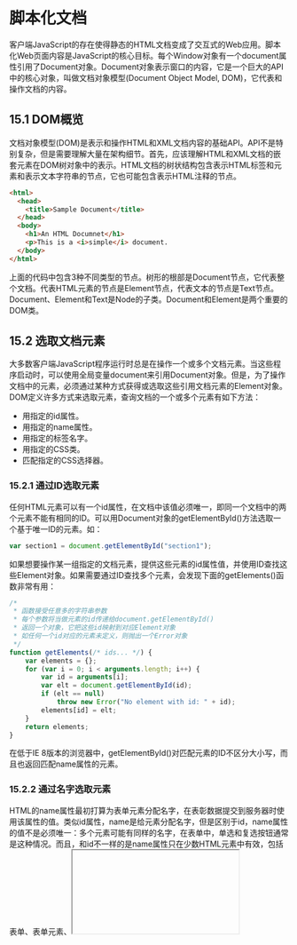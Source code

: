 # 脚本化文档
客户端JavaScript的存在使得静态的HTML文档变成了交互式的Web应用。脚本化Web页面内容是JavaScript的核心目标。每个Window对象有一个document属性引用了Document对象。Document对象表示窗口的内容，它是一个巨大的API中的核心对象，叫做文档对象模型(Document Object Model, DOM)，它代表和操作文档的内容。

## 15.1 DOM概览
文档对象模型(DOM)是表示和操作HTML和XML文档内容的基础API。API不是特别复杂，但是需要理解大量在架构细节。首先，应该理解HTML和XML文档的嵌套元素在DOM树对象中的表示。HTML文档的树状结构包含表示HTML标签和元素和表示文本字符串的节点，它也可能包含表示HTML注释的节点。

```html
<html>
  <head>
    <title>Sample Document</title>
  </head>
  <body>
    <h1>An HTML Documnet</h1>
	<p>This is a <i>simple</i> document.
  </body>
</html>
```

上面的代码中包含3种不同类型的节点。树形的根部是Document节点，它代表整个文档。代表HTML元素的节点是Element节点，代表文本的节点是Text节点。Document、Element和Text是Node的子类。Document和Element是两个重要的DOM类。

## 15.2 选取文档元素
大多数客户端JavaScript程序运行时总是在操作一个或多个文档元素。当这些程序启动时，可以使用全局变量document来引用Document对象。但是，为了操作文档中的元素，必须通过某种方式获得或选取这些引用文档元素的Element对象。DOM定义许多方式来选取元素，查询文档的一个或多个元素有如下方法：

* 用指定的id属性。
* 用指定的name属性。
* 用指定的标签名字。
* 用指定的CSS类。
* 匹配指定的CSS选择器。

### 15.2.1 通过ID选取元素
任何HTML元素可以有一个id属性，在文档中该值必须唯一，即同一个文档中的两个元素不能有相同的ID。可以用Document对象的getElementById()方法选取一个基于唯一ID的元素。如：

```javascript
var section1 = document.getElementById("section1");
```

如果想要操作某一组指定的文档元素，提供这些元素的id属性值，并使用ID查找这些Element对象。如果需要通过ID查找多个元素，会发现下面的getElements()函数非常有用：

```javascript
/* 
 * 函数接受任意多的字符串参数
 * 每个参数将当做元素的id传递给document.getElementById()
 * 返回一个对象，它把这些id映射到对应Element对象
 * 如任何一个id对应的元素未定义，则抛出一个Error对象
 */
function getElements(/* ids... */) {
	var elements = {};
	for (var i = 0; i < arguments.length; i++) {
		var id = arguments[i];
		var elt = document.getElementById(id);
		if (elt == null)
			throw new Error("No element with id: " + id);
		elements[id] = elt;
	}
	return elements;
}
```

在低于IE 8版本的浏览器中，getElementById()对匹配元素的ID不区分大小写，而且也返回匹配name属性的元素。

### 15.2.2 通过名字选取元素
HTML的name属性最初打算为表单元素分配名字，在表彰数据提交到服务器时使用该属性的值。类似id属性，name是给元素分配名字，但是区别于id，name属性的值不是必须唯一：多个元素可能有同样的名字，在表单中，单选和复选按钮通常是这种情况。而且，和id不一样的是name属性只在少数HTML元素中有效，包括表单、表单元素、<iframe>和<img>元素。

基于name属性的值选取HTML元素，可以使用Document对象的getElementsByName()方法：

```javascript
var radiobuttons = document.getElementsByName("favorite_color");
```

getElementsByName()定义在HTMLDocument类中，而不在Document类中，所以它只针对HTML文档可用，在XML文档中不可用。它返回一个NodeList对象，后者的行为类似一个包含若干Element对象的只读数组。在IE中，getElementsByName()也返回id属性匹配指定值的元素。为了兼容，应该小心谨慎，不要将同样的字符串同时用做名字和ID。

为<form>、<img>、<iframe>、<applet>、<embed>或<object>元素设置name属性值，即在Document对象中创建以此name属性值为名字的属性。

如果给定的名字只有一个元素，自动创建的文档属性对应的该值是元素本身。如果有多个元素，该文档属性的值是一个NodeList对象，它表现为一个包含这些元素的数组。这就意味着有些元素可以作为Document属性仅通过名字来选取：

```javascript
// 针对<form name="shipping_address">元素，得到Element对象
var form = document.shipping_address;
```

### 15.2.3 通过标签选取元素

### 15.2.4 通过CSS类选取元素

### 15.2.5 通过CSS选择器选取元素

### 15.2.6 document.all[]

## 15.3 文档结构和遍历

### 15.3.1 作为节点树的文档

### 15.3.2 作为元素树的文档

## 15.4 属性

### 15.4.1 HTML属性作为Element的属性

### 15.4.2 获取和设置非标准HTML属性

### 15.4.3 数据集属性

### 15.4.4 作为Attr节点的属性

## 15.5 元素的内容

### 15.5.1 作为HTML的元素内容

### 15.5.2 作为纯文本的元素内容

### 15.5.3 作为Text节点的元素内容

## 15.6 创建、插入和删除节点

### 15.6.1 创建节点

### 15.6.2 插入节点

### 15.6.3 删除和替换节点

### 15.6.4 使用DocumentFragment

## 15.7 例子：生成目录表

## 15.8 文档和元素的几何形状和滚动

### 15.8.1 文档坐标和视口坐标

### 15.8.2 查询元素的几何尺寸

### 15.8.3 判定元素在某点

### 15.8.4 滚动

### 15.8.5 关于元素尺寸、位置和溢出的更多信息

## 15.9 HTML表单

### 15.9.1 选取表单和表单元素

### 15.9.2 表单和元素的属性

### 15.9.3 表单和元素的事件处理程序

### 15.9.4 按钮

### 15.9.5 开关按钮

### 15.9.6 文本域

### 15.9.7 选择框和选项元素

## 15.10 其他文档特性

### 15.10.1 Document的属性

### 15.10.2 document.write()方法

### 15.10.3 查询选取的文本

### 15.10.4 可编辑的内容


Author website: [furzoom](http://furzoom.com/about-us/ "Furzoom")
